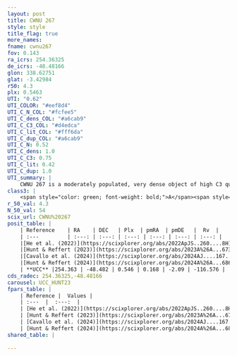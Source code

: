 ```yaml
---
layout: post
title: CWNU 267
style: style
title_flag: true
more_names: 
fname: cwnu267
fov: 0.143
ra_icrs: 254.36325
de_icrs: -48.48166
glon: 338.62751
glat: -3.42984
r50: 4.3
plx: 0.5463
UTI: "0.62"
UTI_COLOR: "#eef8d4"
UTI_C_N_COL: "#fcfee5"
UTI_C_dens_COL: "#a6cab9"
UTI_C_C3_COL: "#d4edca"
UTI_C_lit_COL: "#fff6da"
UTI_C_dup_COL: "#a6cab9"
UTI_C_N: 0.52
UTI_C_dens: 1.0
UTI_C_C3: 0.75
UTI_C_lit: 0.42
UTI_C_dup: 1.0
UTI_summary: |
    CWNU 267 is a moderately populated, very dense object of high C3 quality. It was recently reported in the literature.
class3: |
    <span style="color: green; font-weight: bold;">A</span><span style="color: #FFC300; font-weight: bold;">B</span>
r_50_val: 4.3
N_50_val: 54
scix_url: CWNU%20267
posit_table: |
    | Reference    | RA    | DEC   | Plx  | pmRA  | pmDE   |  Rv  |
    | :---         | :---: | :---: | :---: | :---: | :---: | :---: |
    |[He et al. (2022)](https://scixplorer.org/abs/2022ApJS..260....8H) | 254.381 | -48.504 | 0.54 | 0.24 | -2.07 | -- |
    |[Hunt & Reffert (2023)](https://scixplorer.org/abs/2023A%26A...673A.114H) | 254.371 | -48.463 | 0.545 | 0.191 | -2.091 | -- |
    |[Cavallo et al. (2024)](https://scixplorer.org/abs/2024AJ....167...12C) | 254.349 | -48.472 | 0.548 | -- | -- | -- |
    |[Hunt & Reffert (2024)](https://scixplorer.org/abs/2024A%26A...686A..42H) | 254.371 | -48.463 | 0.545 | 0.191 | -2.091 | -- |
    | **UCC** |254.363 | -48.482 | 0.546 | 0.168 | -2.09 | -116.576 | 
cds_radec: 254.36325,-48.48166
carousel: UCC_HUNT23
fpars_table: |
    | Reference |  Values |
    | :---  |  :---:  |
    | [He et al. (2022)](https://scixplorer.org/abs/2022ApJS..260....8H) | `AG=1.4, m-M=11.15, logAge=8.6, Z=0.038` |
    | [Hunt & Reffert (2023)](https://scixplorer.org/abs/2023A%26A...673A.114H) | `AV50=1.978, diffAV50=1.746, MOD50=11.131, logAge50=8.165` |
    | [Cavallo et al. (2024)](https://scixplorer.org/abs/2024AJ....167...12C) | `AV50=1.96, dMod50=10.99, logAge50=8.59, [Fe/H]50=0.17` |
    | [Hunt & Reffert (2024)](https://scixplorer.org/abs/2024A%26A...686A..42H) | `MassJ=292.526` |
shared_table: |
    
---
```


